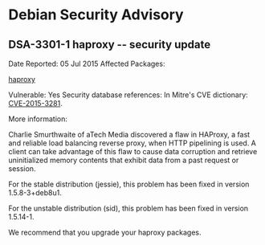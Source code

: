 
Debian Security Advisory
========================


DSA-3301-1 haproxy -- security update
-------------------------------------



Date Reported:
05 Jul 2015
Affected Packages:

[haproxy](https://packages.debian.org/src:haproxy)

Vulnerable:
Yes
Security database references:
In Mitre's CVE dictionary: [CVE-2015-3281](https://security-tracker.debian.org/tracker/CVE-2015-3281).  

More information:

Charlie Smurthwaite of aTech Media discovered a flaw in HAProxy, a fast
and reliable load balancing reverse proxy, when HTTP pipelining is used.
A client can take advantage of this flaw to cause data corruption and
retrieve uninitialized memory contents that exhibit data from a past
request or session.


For the stable distribution (jessie), this problem has been fixed in
version 1.5.8-3+deb8u1.


For the unstable distribution (sid), this problem has been fixed in
version 1.5.14-1.


We recommend that you upgrade your haproxy packages.





